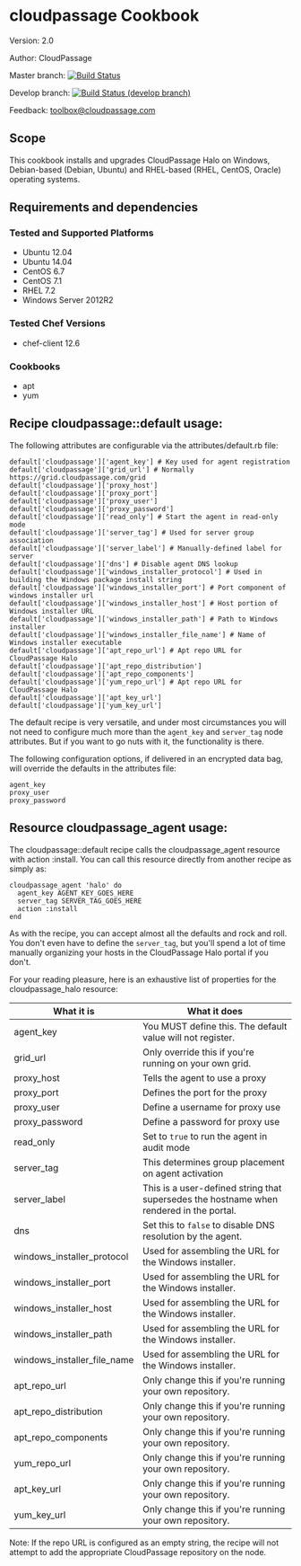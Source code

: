 # cloudpassage Cookbook

Version: 2.0

Author: CloudPassage

Master branch: [![Build Status](https://travis-ci.org/cloudpassage/cloudpassage-chef-cookbook.svg?branch=master)](https://travis-ci.org/cloudpassage/cloudpassage-chef-cookbook)

Develop branch: [![Build Status (develop branch)](https://travis-ci.org/cloudpassage/cloudpassage-chef-cookbook.svg?branch=develop)](https://travis-ci.org/cloudpassage/cloudpassage-chef-cookbook)

Feedback: toolbox@cloudpassage.com

## Scope

This cookbook installs and upgrades CloudPassage Halo on Windows, Debian-based
(Debian, Ubuntu) and RHEL-based (RHEL, CentOS, Oracle) operating systems.

## Requirements and dependencies
### Tested and Supported Platforms

 - Ubuntu 12.04
 - Ubuntu 14.04
 - CentOS 6.7
 - CentOS 7.1
 - RHEL 7.2
 - Windows Server 2012R2

### Tested Chef Versions

 - chef-client 12.6

### Cookbooks

 - apt
 - yum

## Recipe cloudpassage::default usage:

The following attributes are configurable via the attributes/default.rb file:

    default['cloudpassage']['agent_key'] # Key used for agent registration
    default['cloudpassage']['grid_url'] # Normally https://grid.cloudpassage.com/grid
    default['cloudpassage']['proxy_host']
    default['cloudpassage']['proxy_port']
    default['cloudpassage']['proxy_user']
    default['cloudpassage']['proxy_password']
    default['cloudpassage']['read_only'] # Start the agent in read-only mode
    default['cloudpassage']['server_tag'] # Used for server group association
    default['cloudpassage']['server_label'] # Manually-defined label for server
    default['cloudpassage']['dns'] # Disable agent DNS lookup
    default['cloudpassage']['windows_installer_protocol'] # Used in building the Windows package install string
    default['cloudpassage']['windows_installer_port'] # Port component of windows installer url
    default['cloudpassage']['windows_installer_host'] # Host portion of Windows installer URL
    default['cloudpassage']['windows_installer_path'] # Path to Windows installer
    default['cloudpassage']['windows_installer_file_name'] # Name of Windows installer executable
    default['cloudpassage']['apt_repo_url'] # Apt repo URL for CloudPassage Halo
    default['cloudpassage']['apt_repo_distribution']
    default['cloudpassage']['apt_repo_components']
    default['cloudpassage']['yum_repo_url'] # Apt repo URL for CloudPassage Halo
    default['cloudpassage']['apt_key_url']
    default['cloudpassage']['yum_key_url']

The default recipe is very versatile, and under most circumstances you will not
need to configure much more than the ```agent_key``` and ```server_tag``` node
attributes.  But if you want to go nuts with it, the functionality is there.



The following configuration options, if delivered in an encrypted data bag, will
override the defaults in the attributes file:

    agent_key
    proxy_user
    proxy_password

## Resource cloudpassage_agent usage:

The cloudpassage::default recipe calls the cloudpassage_agent resource with
action :install.  You can call this resource directly from another recipe
as simply as:

    cloudpassage_agent 'halo' do
      agent_key AGENT_KEY_GOES_HERE
      server_tag SERVER_TAG_GOES_HERE
      action :install
    end

As with the recipe, you can accept almost all the defaults and rock and roll.  
You don't even have to define the ```server_tag```, but you'll spend a lot of
time manually organizing your hosts in the CloudPassage Halo portal if you
don't.

For your reading pleasure, here is an exhaustive list of properties for the
cloudpassage_halo resource:


| What it is                  | What it does                                                                            |
|-----------------------------|-----------------------------------------------------------------------------------------|
| agent_key                   | You MUST define this.  The default value will not register.                             |
| grid_url                    | Only override this if you're running on your own grid.                                  |
| proxy_host                  | Tells the agent to use a proxy                                                          |
| proxy_port                  | Defines the port for the proxy                                                          |
| proxy_user                  | Define a username for proxy use                                                         |
| proxy_password              | Define a password for proxy use                                                         |
| read_only                   | Set to ```true``` to run the agent in audit mode                                        |
| server_tag                  | This determines group placement on agent activation                                     |
| server_label                | This is a user-defined string that supersedes the hostname when rendered in the portal. |
| dns                         | Set this to ```false``` to disable DNS resolution by the agent.                         |
| windows_installer_protocol  | Used for assembling the URL for the Windows installer.                                  |
| windows_installer_port      | Used for assembling the URL for the Windows installer.                                  |
| windows_installer_host      | Used for assembling the URL for the Windows installer.                                  |
| windows_installer_path      | Used for assembling the URL for the Windows installer.                                  |
| windows_installer_file_name | Used for assembling the URL for the Windows installer.                                  |
| apt_repo_url                | Only change this if you're running your own repository.                                 |
| apt_repo_distribution       | Only change this if you're running your own repository.                                 |
| apt_repo_components         | Only change this if you're running your own repository.                                 |
| yum_repo_url                | Only change this if you're running your own repository.                                 |
| apt_key_url                 | Only change this if you're running your own repository.                                 |
| yum_key_url                 | Only change this if you're running your own repository.                                 |




Note: If the repo URL is configured as an empty string, the recipe will not
attempt to add the appropriate CloudPassage repository on the node.
